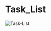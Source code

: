 # Task_List

![Task-List](https://user-images.githubusercontent.com/81643256/157307110-90cd74d7-9be7-4921-8de4-c7d0801e2b60.gif)
